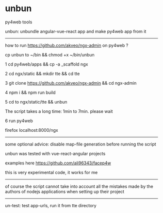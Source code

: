# unbun

py4web tools

unbun: unbundle angular-vue-react app and make py4web app from it

-----------------------------------------------------

how to run  https://github.com/akveo/ngx-admin  on py4web ?

cp unbun to ~/bin && chmod +x ~/bin/unbun 

1 cd py4web/apps && cp -a _scaffold ngx

2 cd ngx/static && mkdir tte && cd tte

3 git clone https://github.com/akveo/ngx-admin && cd ngx-admin

4 npm i && npm run build

5 cd to ngx/static/tte  && unbun

The script takes a long time: 1min to 7min. please wait

6 run py4web 

firefox localhost:8000/ngx

--------------------------------------------------------

some optional advice: disable map-file generation before running the script

unbun was tested with vue-react-angular projects 

examples here https://github.com/ali96343/facep4w

this is very experimental code, it works for me

-----------------------------------------------------
of course the script cannot take into account all the mistakes made by the authors of nodejs applications when setting up their project

-----------------------------------------------------

un-test: test app-urls,  run it from tte directory



